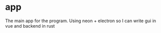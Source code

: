 # app

The main app for the program. Using neon + electron so I can write gui in vue and backend in rust